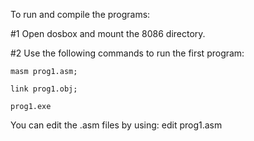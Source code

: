 To run and compile the programs:

#1 Open dosbox and mount the 8086 directory.

#2 Use the following commands to run the first program:

    masm prog1.asm;
    
    link prog1.obj;
    
    prog1.exe
    
You can edit the .asm files by using: edit prog1.asm
